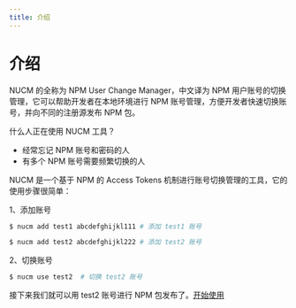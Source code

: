 ```yaml
---
title: 介绍
---
```


# 介绍

NUCM 的全称为 NPM User Change Manager，中文译为 NPM 用户账号的切换管理，它可以帮助开发者在本地环境进行 NPM 账号管理，方便开发者快速切换账号，并向不同的注册源发布 NPM 包。

什么人正在使用 NUCM 工具？

- 经常忘记 NPM 账号和密码的人
- 有多个 NPM 账号需要频繁切换的人

NUCM 是一个基于 NPM 的 Access Tokens 机制进行账号切换管理的工具，它的使用步骤很简单：

1、添加账号

```bash
$ nucm add test1 abcdefghijkl111 # 添加 test1 账号

$ nucm add test2 abcdefghijkl222 # 添加 test2 账号
```

2、切换账号

```bash
$ nucm use test2  # 切换 test2 账号
```

接下来我们就可以用 test2 账号进行 NPM 包发布了。[开始使用](/start.html)
